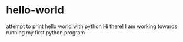 # hello-world
attempt to print hello world with python
Hi there! I am working towards running my first python program
